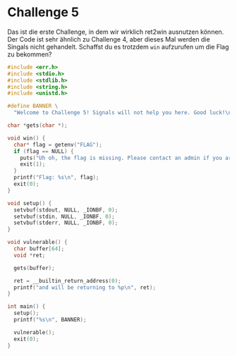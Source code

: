 Challenge 5
===========

Das ist die erste Challenge, in dem wir wirklich ret2win ausnutzen können.
Der Code ist sehr ähnlich zu Challenge 4, aber dieses Mal werden die Singals nicht gehandelt.
Schaffst du es trotzdem `win` aufzurufen um die Flag zu bekommen?

```c
#include <err.h>
#include <stdio.h>
#include <stdlib.h>
#include <string.h>
#include <unistd.h>

#define BANNER \
  "Welcome to Challenge 5! Signals will not help you here. Good luck!\n"

char *gets(char *);

void win() {
  char* flag = getenv("FLAG");
  if (flag == NULL) {
    puts("Uh oh, the flag is missing. Please contact an admin if you are running ");
    exit(1);
  }
  printf("Flag: %s\n", flag);
  exit(0);
}

void setup() {
  setvbuf(stdout, NULL, _IONBF, 0);
  setvbuf(stdin, NULL, _IONBF, 0);
  setvbuf(stderr, NULL, _IONBF, 0);
}

void vulnerable() {
  char buffer[64];
  void *ret;

  gets(buffer);

  ret = __builtin_return_address(0);
  printf("and will be returning to %p\n", ret);
}

int main() {
  setup();
  printf("%s\n", BANNER);

  vulnerable();
  exit(0);
}
```
